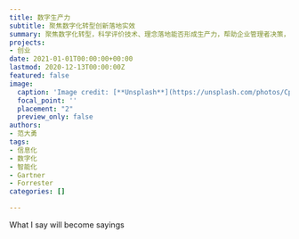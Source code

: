 ```yaml
---
title: 数字生产力
subtitle: 聚焦数字化转型创新落地实效
summary: 聚焦数字化转型，科学评价技术、理念落地能否形成生产力，帮助企业管理者决策，追踪技术前沿应用前景。
projects:
- 创业
date: 2021-01-01T00:00:00+00:00
lastmod: 2020-12-13T00:00:00Z
featured: false
image:
  caption: 'Image credit: [**Unsplash**](https://unsplash.com/photos/CpkOjOcXdUY)'
  focal_point: ''
  placement: "2"
  preview_only: false
authors:
- 范大勇
tags:
- 信息化
- 数字化
- 智能化
- Gartner
- Forrester
categories: []

---
```

What I say will become sayings